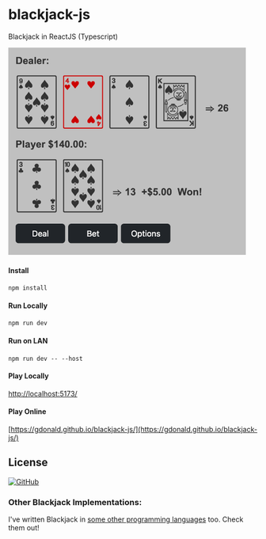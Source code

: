 # blackjack-js

Blackjack in ReactJS (Typescript)

![Blackjack](https://raw.githubusercontent.com/gdonald/blackjack-js/main/ss.png "Blackjack")

#### Install

    npm install

#### Run Locally

    npm run dev

#### Run on LAN

    npm run dev -- --host

#### Play Locally

[http://localhost:5173/](http://localhost:5173/)

#### Play Online

[https://gdonald.github.io/blackjack-js/](https://gdonald.github.io/blackjack-js/)

## License

[![GitHub](https://img.shields.io/github/license/gdonald/blackjack-js?color=aa0000)](https://github.com/gdonald/blackjack-js/blob/master/LICENSE)

### Other Blackjack Implementations:

I've written Blackjack in [some other programming languages](https://github.com/gdonald?tab=repositories&q=blackjack&type=public&language=&sort=stargazers) too.  Check them out!
